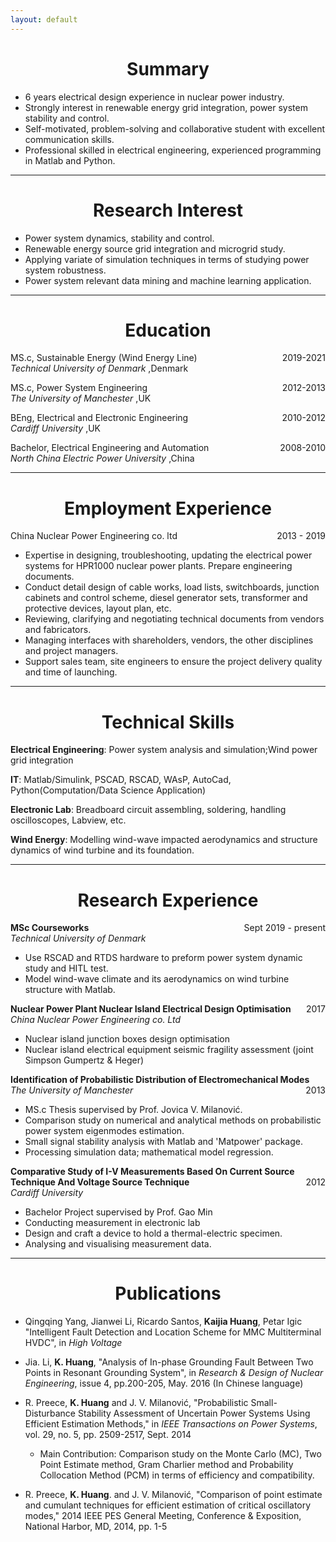 ```yaml
---
layout: default
---
```


<h1 align=center> Summary</h1>

- 6 years electrical design experience in nuclear power industry. 
- Strongly interest in renewable energy grid integration, power system stability and control.
- Self-motivated, problem-solving and collaborative student with excellent communication skills.
- Professional skilled in electrical engineering, experienced programming in Matlab and Python. 

----

<h1 align=center> Research Interest</h1>

- Power system dynamics, stability and control.
- Renewable energy source grid integration and microgrid study.
- Applying variate of simulation techniques in terms of studying power system robustness.
- Power system relevant data mining and machine learning application.

----

<h1 align=center> Education</h1>

<p style="text-align:left;">
    MS.c, Sustainable Energy (Wind Energy Line)
    <span style="float:right;">
        2019-2021
    </span><br>
<span style = "font-style: italic">Technical University of Denmark</span> ,Denmark    
</p>
  
<p style="text-align:left;">
   MS.c, Power System Engineering
    <span style="float:right;">
        2012-2013
    </span><br>
<span style = "font-style: italic">The University of Manchester</span> ,UK 
</p>

<p style="text-align:left;">
   BEng, Electrical and Electronic Engineering
    <span style="float:right;">
   2010-2012     
    </span><br>
<span style = "font-style: italic">Cardiff University</span> ,UK
</p>
   
<p style="text-align:left;">
   Bachelor, Electrical Engineering and Automation
    <span style="float:right;">
   2008-2010     
    </span><br>
<span style = "font-style: italic">North China Electric Power University</span> ,China
</p>

----

<h1 align=center>Employment Experience</h1>

<p style="text-align:left;">
   China Nuclear Power Engineering co. ltd
    <span style="float:right;">
   2013 - 2019  
    </span>	
</p>
   
  - Expertise in designing, troubleshooting, updating the electrical power systems for HPR1000 nuclear power plants. Prepare engineering documents.
  - Conduct detail design of cable works, load lists, switchboards, junction cabinets and control scheme, diesel generator sets, transformer and protective devices, layout plan, etc.
  - Reviewing, clarifying and negotiating technical documents from vendors and fabricators.
  - Managing interfaces with shareholders, vendors, the other disciplines and project managers.
  - Support sales team, site engineers to ensure the project delivery quality and time of launching.
  
----

<h1 align=center>Technical Skills</h1>

**Electrical Engineering**: Power system analysis and simulation;Wind power grid integration

**IT**: Matlab/Simulink, PSCAD, RSCAD, WAsP, AutoCad, Python(Computation/Data Science Application)

**Electronic Lab**: Breadboard circuit assembling, soldering, handling oscilloscopes, Labview, etc.

**Wind Energy**: Modelling wind-wave impacted aerodynamics and structure dynamics of wind turbine and its foundation.

----

<h1 align=center>Research Experience</h1>

<p style="text-align:left">
<span style="font-weight:bold"> MSc Courseworks </span> 
<span style="float:right;">Sept 2019 - present </span><br>
<span style="font-style:italic">Technical University of Denmark<span>
</p>

 - Use RSCAD and RTDS hardware to preform power system dynamic study and HITL test.
 - Model wind-wave climate and its aerodynamics on wind turbine structure with Matlab.
  

<p style="text-align:left">
<span style="font-weight:bold"> Nuclear Power Plant Nuclear Island Electrical Design Optimisation </span>
<span style="float:right;">2017</span><br>
<span style="font-style:italic">China Nuclear Power Engineering co. Ltd<span></p>
		
 - Nuclear island junction boxes design optimisation
 - Nuclear island electrical equipment seismic fragility assessment (joint Simpson Gumpertz & Heger)
  
<p style="text-align:left">
<span style="font-weight:bold"> Identification of Probabilistic Distribution of Electromechanical Modes </span>
<span style="float:right;">2013</span><br>
<span style="font-style:italic">The University of Manchester<span>
</p>

- MS.c Thesis supervised by Prof. Jovica V. Milanović.
- Comparison study on numerical and analytical methods on probabilistic power system eigenmodes estimation. 
- Small signal stability analysis with Matlab and 'Matpower' package.
- Processing simulation data; mathematical model regression.
	
<p style="text-align:left">
<span style="font-weight:bold"> Comparative Study of I-V Measurements Based On Current Source Technique And Voltage Source Technique </span>
<span style="float:right;">2012</span><br>
<span style="font-style:italic">Cardiff University<span>
</p>

- Bachelor Project supervised by Prof. Gao Min
- Conducting measurement in electronic lab
- Design and craft a device to hold a thermal-electric specimen.
- Analysing and visualising measurement data.

----

  <h1 align=center>Publications</h1>
    
- Qingqing Yang, Jianwei Li, Ricardo Santos, **Kaijia Huang**, Petar Igic "Intelligent Fault Detection and Location Scheme for MMC Multiterminal HVDC", in *High Voltage*

- Jia. Li, **K. Huang**, "Analysis of In-phase Grounding Fault Between Two Points in Resonant Grounding System", in *Research & Design of Nuclear Engineering*, issue 4, pp.200-205, May. 2016 (In Chinese language)

- R. Preece, **K. Huang**  and J. V. Milanović, "Probabilistic Small-Disturbance Stability Assessment of Uncertain Power Systems Using Efficient Estimation Methods," in *IEEE Transactions on Power Systems*, vol. 29, no. 5, pp. 2509-2517, Sept. 2014
  - Main Contribution: Comparison study on the Monte Carlo (MC), Two Point Estimate method, Gram Charlier method and Probability Collocation Method (PCM) in terms of efficiency and compatibility.
- R. Preece, **K. Huang**. and J. V. Milanović, "Comparison of point estimate and cumulant techniques for efficient estimation of critical oscillatory modes," 2014 IEEE PES General Meeting, Conference & Exposition, National Harbor, MD, 2014, pp. 1-5


